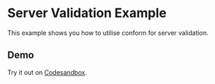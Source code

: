 # Server Validation Example

This example shows you how to utilise conform for server validation.

## Demo

<!-- sandbox src="/docs/examples/server-validation" -->

Try it out on [Codesandbox](https://codesandbox.io/s/github/edmundhung/conform/tree/main/docs/examples/server-validation).

<!-- /sandbox -->
